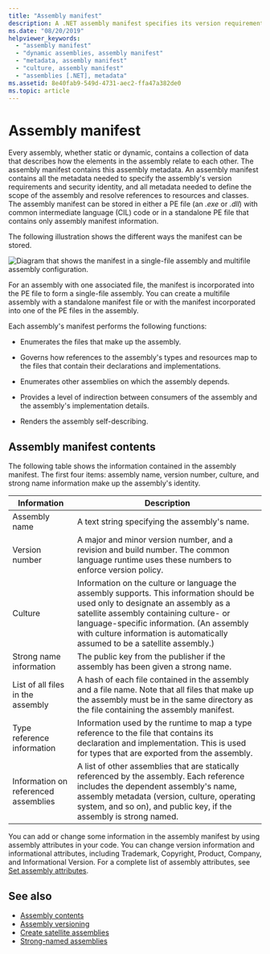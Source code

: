 ```yaml
---
title: "Assembly manifest"
description: A .NET assembly manifest specifies its version requirements, security identity, and scope of the assembly and information to resolve references.
ms.date: "08/20/2019"
helpviewer_keywords:
  - "assembly manifest"
  - "dynamic assemblies, assembly manifest"
  - "metadata, assembly manifest"
  - "culture, assembly manifest"
  - "assemblies [.NET], metadata"
ms.assetid: 8e40fab9-549d-4731-aec2-ffa47a382de0
ms.topic: article
---
```

# Assembly manifest

Every assembly, whether static or dynamic, contains a collection of data that describes how the elements in the assembly relate to each other. The assembly manifest contains this assembly metadata. An assembly manifest contains all the metadata needed to specify the assembly's version requirements and security identity, and all metadata needed to define the scope of the assembly and resolve references to resources and classes. The assembly manifest can be stored in either a PE file (an *.exe* or *.dll*) with common intermediate language (CIL) code or in a standalone PE file that contains only assembly manifest information.

 The following illustration shows the different ways the manifest can be stored.

 ![Diagram that shows the manifest in a single-file assembly and multifile assembly configuration.](./media/manifest/assembly-types-diagram.gif)

 For an assembly with one associated file, the manifest is incorporated into the PE file to form a single-file assembly. You can create a multifile assembly with a standalone manifest file or with the manifest incorporated into one of the PE files in the assembly.

 Each assembly's manifest performs the following functions:

- Enumerates the files that make up the assembly.

- Governs how references to the assembly's types and resources map to the files that contain their declarations and implementations.

- Enumerates other assemblies on which the assembly depends.

- Provides a level of indirection between consumers of the assembly and the assembly's implementation details.

- Renders the assembly self-describing.

## Assembly manifest contents

 The following table shows the information contained in the assembly manifest. The first four items: assembly name, version number, culture, and strong name information make up the assembly's identity.

|Information|Description|
|-----------------|-----------------|
|Assembly name|A text string specifying the assembly's name.|
|Version number|A major and minor version number, and a revision and build number. The common language runtime uses these numbers to enforce version policy.|
|Culture|Information on the culture or language the assembly supports. This information should be used only to designate an assembly as a satellite assembly containing culture- or language-specific information. (An assembly with culture information is automatically assumed to be a satellite assembly.)|
|Strong name information|The public key from the publisher if the assembly has been given a strong name.|
|List of all files in the assembly|A hash of each file contained in the assembly and a file name. Note that all files that make up the assembly must be in the same directory as the file containing the assembly manifest.|
|Type reference information|Information used by the runtime to map a type reference to the file that contains its declaration and implementation. This is used for types that are exported from the assembly.|
|Information on referenced assemblies|A list of other assemblies that are statically referenced by the assembly. Each reference includes the dependent assembly's name, assembly metadata (version, culture, operating system, and so on), and public key, if the assembly is strong named.|

 You can add or change some information in the assembly manifest by using assembly attributes in your code. You can change version information and informational attributes, including Trademark, Copyright, Product, Company, and Informational Version. For a complete list of assembly attributes, see [Set assembly attributes](set-attributes.md).

## See also

- [Assembly contents](contents.md)
- [Assembly versioning](versioning.md)
- [Create satellite assemblies](../../core/extensions/create-satellite-assemblies.md)
- [Strong-named assemblies](strong-named.md)
